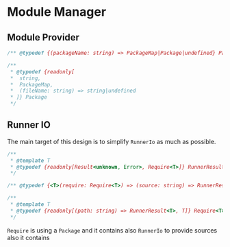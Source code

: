 # Module Manager

## Module Provider

```js
/** @typedef {(packageName: string) => PackageMap|Package|undefined} PackageMap */

/** 
 * @typedef {readonly[
 *  string, 
 *  PackageMap, 
 *  (fileName: string) => string|undefined
 * ]} Package 
 */
```

## Runner IO

The main target of this design is to simplify `RunnerIo` as much as possible.

```js
/**
 * @template T 
 * @typedef {readonly[Result<unknown, Error>, Require<T>]} RunnerResult
 */

/** @typedef {<T>(require: Require<T>) => (source: string) => RunnerResult<T>} RunnerIo */

/**
 * @template T
 * @typedef {readonly[(path: string) => RunnerResult<T>, T]} Require<T>
 */
```

`Require` is using a `Package` and it contains also `RunnerIo` to provide sources also it contains